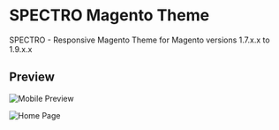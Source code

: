 # SPECTRO Magento Theme
SPECTRO - Responsive Magento Theme for Magento versions 1.7.x.x to 1.9.x.x

## Preview

![Mobile Preview](https://i.imgsafe.org/4080717.png "Mobile Preview")

![Home Page](https://i.imgsafe.org/4224719.png "Home Page")

